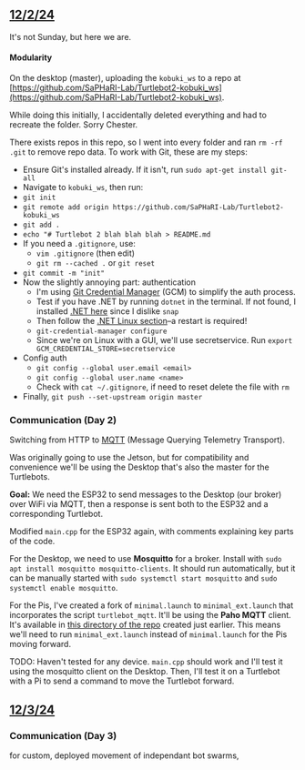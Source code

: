 ## <u>12/2/24</u>
It's not Sunday, but here we are.
#### Modularity
On the desktop (master), uploading the `kobuki_ws` to a repo at [https://github.com/SaPHaRI-Lab/Turtlebot2-kobuki_ws](https://github.com/SaPHaRI-Lab/Turtlebot2-kobuki_ws).

While doing this initially, I accidentally deleted everything and had to recreate the folder. Sorry Chester.

There exists repos in this repo, so I went into every folder and ran `rm -rf .git` to remove repo data. To work with Git, these are my steps:
- Ensure Git's installed already. If it isn't, run `sudo apt-get install git-all`
- Navigate to `kobuki_ws`, then run:
- `git init`
- `git remote add origin https://github.com/SaPHaRI-Lab/Turtlebot2-kobuki_ws`
- `git add .`
- `echo "# Turtlebot 2 blah blah blah > README.md`
- If you need a `.gitignore`, use:
	- `vim .gitignore` (then edit)
	- `git rm --cached .` or `git reset`
- `git commit -m "init"`
- Now the slightly annoying part: authentication
	- I'm using [Git Credential Manager](https://github.com/git-ecosystem/git-credential-manager) (GCM) to simplify the auth process.
	- Test if you have .NET by running `dotnet` in the terminal. If not found, I installed [.NET here](https://learn.microsoft.com/en-us/dotnet/core/install/linux-ubuntu-install?tabs=dotnet9&pivots=os-linux-ubuntu-2004) since I dislike `snap`
	- Then follow the [.NET Linux section](https://github.com/git-ecosystem/git-credential-manager/blob/release/docs/install.md#net-tool)–a restart is required!
	- `git-credential-manager configure`
	- Since we're on Linux with a GUI, we'll use secretservice. Run `export GCM_CREDENTIAL_STORE=secretservice`
- Config auth
	- `git config --global user.email <email>`
	- `git config --global user.name <name>`
	- Check with `cat ~/.gitignore`, if need to reset delete the file with `rm`
- Finally, `git push --set-upstream origin master`

### Communication (Day 2)
Switching from HTTP to [MQTT](https://randomnerdtutorials.com/what-is-mqtt-and-how-it-works/) (Message Querying Telemetry Transport).

Was originally going to use the Jetson, but for compatibility and convenience we'll be using the Desktop that's also the master for the Turtlebots.

**Goal:** We need the ESP32 to send messages to the Desktop (our broker) over WiFi via MQTT, then a response is sent both to the ESP32 and a corresponding Turtlebot.

Modified `main.cpp` for the ESP32 again, with comments explaining key parts of the code. 

For the Desktop, we need to use **Mosquitto** for a broker. Install with `sudo apt install mosquitto mosquitto-clients`. It should run automatically, but it can be manually started with `sudo systemctl start mosquitto` and `sudo systemctl enable mosquitto`.

For the Pis, I've created a fork of `minimal.launch` to `minimal_ext.launch` that incorporates the script `turtlebot_mqtt`. It'll be using the **Paho MQTT** client. It's available in [this directory of the repo](https://github.com/SaPHaRI-Lab/Turtlebot2-kobuki_ws/tree/master/src/turtlebot/turtlebot_bringup/scripts) created just earlier. This means we'll need to run `minimal_ext.launch` instead of `minimal.launch` for the Pis moving forward.

TODO: Haven't tested for any device. `main.cpp` should work and I'll test it using the mosquitto client on the Desktop. Then, I'll test it on a Turtlebot with a Pi to send a command to move the Turtlebot forward.
## <u>12/3/24</u>
### Communication (Day 3)
for custom, deployed movement of independant bot swarms, 